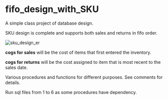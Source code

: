 # fifo_design_with_SKU

A simple class project of database design.

SKU design is complete and supports both sales and returns in fifo order.

![sku_design_er](https://github.com/AstraLinger/fifo_inventory_database_design/blob/master/ER_v5_pic.png)

**cogs for sales** will be the cost of items that first entered the inventory.

**cogs for returns** will be the cost assigned to item that is most recent to the sales date.  

Various procedures and functions for different purposes. See comments for details.

Run sql files from 1 to 6 as some procedures have dependency.
